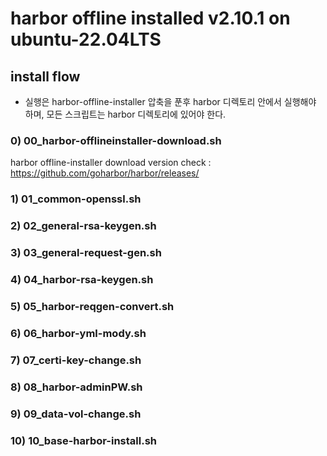 # harbor offline installed v2.10.1 on ubuntu-22.04LTS

## install flow
- 실행은 harbor-offline-installer 압축을 푼후 harbor 디렉토리 안에서 실행해야 하며, 모든 스크립트는 harbor 디렉토리에 있어야 한다.
### 0) 00_harbor-offlineinstaller-download.sh
harbor offline-installer download version check : https://github.com/goharbor/harbor/releases/

### 1) 01_common-openssl.sh

### 2) 02_general-rsa-keygen.sh

### 3) 03_general-request-gen.sh

### 4) 04_harbor-rsa-keygen.sh

### 5) 05_harbor-reqgen-convert.sh

### 6) 06_harbor-yml-mody.sh

### 7) 07_certi-key-change.sh

### 8) 08_harbor-adminPW.sh

### 9) 09_data-vol-change.sh

### 10) 10_base-harbor-install.sh
